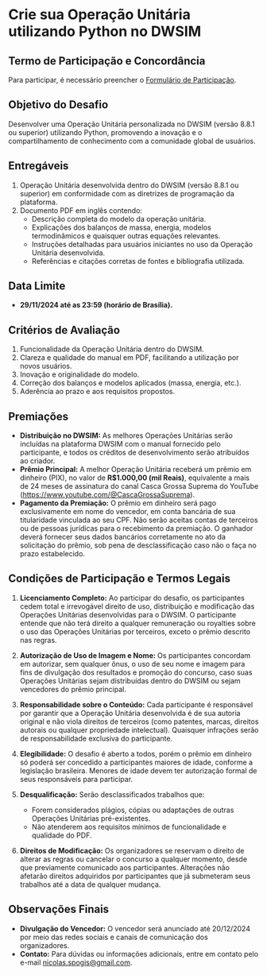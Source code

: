 # Crie sua Operação Unitária utilizando Python no DWSIM

## Termo de Participação e Concordância

Para participar, é necessário preencher o [Formulário de Participação](https://docs.google.com/forms/d/e/1FAIpQLSfSotZw-ltlxjXn6w4JFPsdzoT8WQO8b7RnEhqTCF8QnGPuXQ/viewform).

## Objetivo do Desafio

Desenvolver uma Operação Unitária personalizada no DWSIM (versão 8.8.1 ou superior) utilizando Python, promovendo a inovação e o compartilhamento de conhecimento com a comunidade global de usuários.

## Entregáveis

1. Operação Unitária desenvolvida dentro do DWSIM (versão 8.8.1 ou superior) em conformidade com as diretrizes de programação da plataforma.
2. Documento PDF em inglês contendo:
   - Descrição completa do modelo da operação unitária.
   - Explicações dos balanços de massa, energia, modelos termodinâmicos e quaisquer outras equações relevantes.
   - Instruções detalhadas para usuários iniciantes no uso da Operação Unitária desenvolvida.
   - Referências e citações corretas de fontes e bibliografia utilizada.

## Data Limite

- **29/11/2024 até as 23:59 (horário de Brasília).**

## Critérios de Avaliação

1. Funcionalidade da Operação Unitária dentro do DWSIM.
2. Clareza e qualidade do manual em PDF, facilitando a utilização por novos usuários.
3. Inovação e originalidade do modelo.
4. Correção dos balanços e modelos aplicados (massa, energia, etc.).
5. Aderência ao prazo e aos requisitos propostos.

## Premiações

- **Distribuição no DWSIM:** As melhores Operações Unitárias serão incluídas na plataforma DWSIM com o manual fornecido pelo participante, e todos os créditos de desenvolvimento serão atribuídos ao criador.
- **Prêmio Principal:** A melhor Operação Unitária receberá um prêmio em dinheiro (PIX), no valor de **R$1.000,00 (mil Reais)**,  equivalente a mais de 24 meses de assinatura do canal Casca Grossa Suprema do YouTube (https://www.youtube.com/@CascaGrossaSuprema). 
- **Pagamento da Premiação:** O prêmio em dinheiro será pago exclusivamente em nome do vencedor, em conta bancária de sua titularidade vinculada ao seu CPF. Não serão aceitas contas de terceiros ou de pessoas jurídicas para o recebimento da premiação. O ganhador deverá fornecer seus dados bancários corretamente no ato da solicitação do prêmio, sob pena de desclassificação caso não o faça no prazo estabelecido.

## Condições de Participação e Termos Legais

1. **Licenciamento Completo:** Ao participar do desafio, os participantes cedem total e irrevogável direito de uso, distribuição e modificação das Operações Unitárias desenvolvidas para o DWSIM. O participante entende que não terá direito a qualquer remuneração ou royalties sobre o uso das Operações Unitárias por terceiros, exceto o prêmio descrito nas regras.
   
2. **Autorização de Uso de Imagem e Nome:** Os participantes concordam em autorizar, sem qualquer ônus, o uso de seu nome e imagem para fins de divulgação dos resultados e promoção do concurso, caso suas Operações Unitárias sejam distribuídas dentro do DWSIM ou sejam vencedores do prêmio principal.
   
3. **Responsabilidade sobre o Conteúdo:** Cada participante é responsável por garantir que a Operação Unitária desenvolvida é de sua autoria original e não viola direitos de terceiros (como patentes, marcas, direitos autorais ou qualquer propriedade intelectual). Quaisquer infrações serão de responsabilidade exclusiva do participante.
   
4. **Elegibilidade:** O desafio é aberto a todos, porém o prêmio em dinheiro só poderá ser concedido a participantes maiores de idade, conforme a legislação brasileira. Menores de idade devem ter autorização formal de seus responsáveis para participar.
   
5. **Desqualificação:** Serão desclassificados trabalhos que:
   - Forem considerados plágios, cópias ou adaptações de outras Operações Unitárias pré-existentes.
   - Não atenderem aos requisitos mínimos de funcionalidade e qualidade do PDF.
   
6. **Direitos de Modificação:** Os organizadores se reservam o direito de alterar as regras ou cancelar o concurso a qualquer momento, desde que previamente comunicado aos participantes. Alterações não afetarão direitos adquiridos por participantes que já submeteram seus trabalhos até a data de qualquer mudança.

## Observações Finais

- **Divulgação do Vencedor:** O vencedor será anunciado até 20/12/2024 por meio das redes sociais e canais de comunicação dos organizadores.
- **Contato:** Para dúvidas ou informações adicionais, entre em contato pelo e-mail [nicolas.spogis@gmail.com](mailto:nicolas.spogis@gmail.com).

